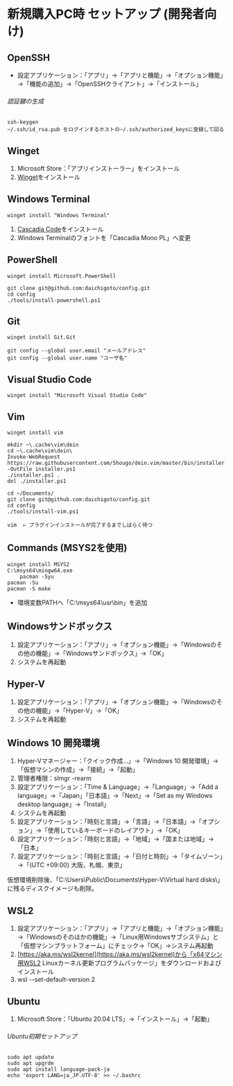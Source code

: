 # 新規購入PC時 セットアップ (開発者向け)

## OpenSSH

- 設定アプリケーション：「アプリ」→「アプリと機能」→「オプション機能」→「機能の追加」→「OpenSSHクライアント」→「インストール」

###### 認証鍵の生成

    ssh-keygen
    ~/.ssh/id_rsa.pub をログインするホストの~/.ssh/authorized_keysに登録して回る

## Winget

1. Microsoft Store：「アプリインストーラー」をインストール
2. [Winget](https://github.com/microsoft/winget-cli/releases)をインストール

## Windows Terminal

    winget install "Windows Terminal"

1. [Cascadia Code](https://github.com/microsoft/cascadia-code/releases)をインストール
2. Windows Terminalのフォントを「Cascadia Mono PL」へ変更

## PowerShell

    winget install Microsoft.PowerShell
    
    git clone git@github.com:daichigoto/config.git
    cd config
    ./tools/install-powershell.ps1

## Git

    winget install Git.Git
    
    git config --global user.email "メールアドレス"
    git config --global user.name "ユーザ名"

## Visual Studio Code

    winget install "Microsoft Visual Studio Code"

## Vim

    winget install vim
    
    mkdir ~\.cache\vim\dein
    cd ~\.cache\vim\dein\
    Invoke-WebRequest https://raw.githubusercontent.com/Shougo/dein.vim/master/bin/installer.ps1 -OutFile installer.ps1
    ./installer.ps1 .
    del ./installer.ps1
   
    cd ~/Documents/
    git clone git@github.com:daichigoto/config.git
    cd config
    ./tools/install-vim.ps1
    
    vim  ← プラグインインストールが完了するまでしばらく待つ

## Commands (MSYS2を使用)

    winget install MSYS2
    C:\msys64\mingw64.exe
        pacman -Syu
	pacman -Su
	pacman -S make

- 環境変数PATHへ「C:\msys64\usr\bin」を追加

## Windowsサンドボックス

1. 設定アプリケーション：「アプリ」→「オプション機能」→「Windowsのその他の機能」→「Windowsサンドボックス」→「OK」
2. システムを再起動

## Hyper-V

1. 設定アプリケーション：「アプリ」→「オプション機能」→「Windowsのその他の機能」→「Hyper-V」→「OK」
2. システムを再起動

## Windows 10 開発環境

1. Hyper-Vマネージャー：「クイック作成…」→「Windows 10 開発環境」→「仮想マシンの作成」→「接続」→「起動」
2. 管理者権限：slmgr -rearm
3. 設定アプリケーション：「Time & Language」→「Language」→「Add a language」→「Japan」「日本語」→「Next」→「Set as my Windows desktop language」→「Install」
4. システムを再起動
5. 設定アプリケーション：「時刻と言語」→「言語」→「日本語」→「オプション」→「使用しているキーボードのレイアウト」→「OK」
6. 設定アプリケーション：「時刻と言語」→「地域」→「国または地域」→「日本」
7. 設定アプリケーション：「時刻と言語」→「日付と時刻」→「タイムゾーン」→「(UTC +09:00) 大阪、札幌、東京」

仮想環境削除後、「C:\Users\Public\Documents\Hyper-V\Virtual hard disks\」に残るディスクイメージも削除。

## WSL2

1. 設定アプリケーション：「アプリ」→「アプリと機能」→「オプション機能」→「Windowsのそのほかの機能」→「Linux用Windowsサブシステム」と「仮想マシンプラットフォーム」にチェック→「OK」→システム再起動
2. [https://aka.ms/wsl2kernel](https://aka.ms/wsl2kernel)から「x64マシン用WSL2 Linuxカーネル更新プログラムパッケージ」をダウンロードおよびインストール
3. wsl --set-default-version 2

## Ubuntu

1. Microsoft Store：「Ubuntu 20.04 LTS」→「インストール」→「起動」


###### Ubuntu初期セットアップ

    sudo apt update
    sudo apt upgrde
    sudo apt install language-pack-ja
    echo 'export LANG=ja_JP.UTF-8' >> ~/.bashrc

